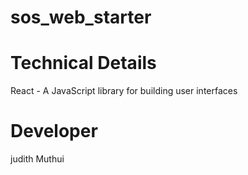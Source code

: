 # sos_web_starter

# Technical Details
React - A JavaScript library for building user interfaces

# Developer 
judith Muthui
